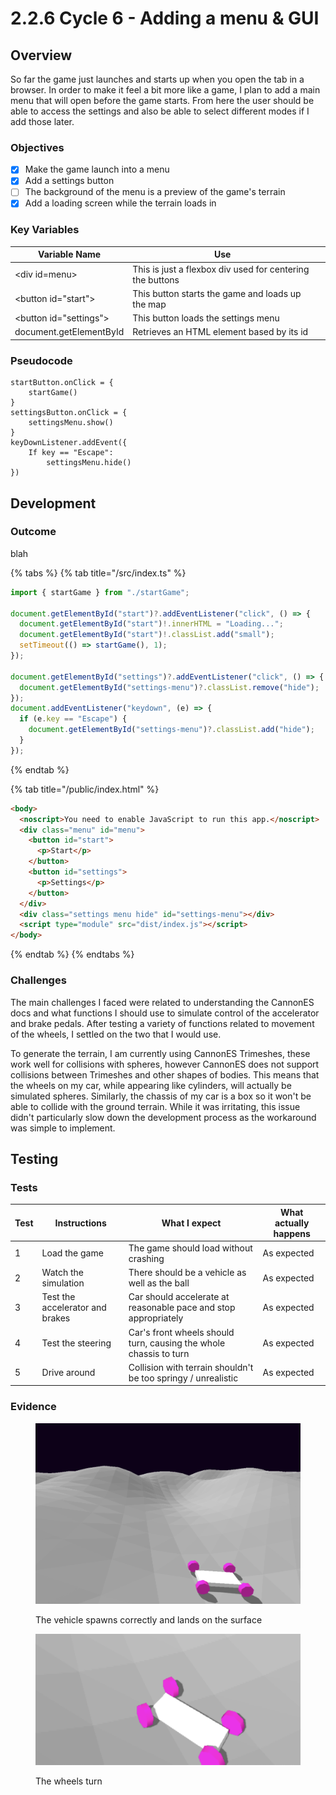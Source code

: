 # 2.2.6 Cycle 6 - Adding a menu & GUI

## Overview

So far the game just launches and starts up when you open the tab in a browser. In order to make it feel a bit more like a game, I plan to add a main menu that will open before the game starts. From here the user should be able to access the settings and also be able to select different modes if I add those later.

### Objectives

* [x] Make the game launch into a menu
* [x] Add a settings button
* [ ] The background of the menu is a preview of the game's terrain
* [x] Add a loading screen while the terrain loads in

### Key Variables

| Variable Name           | Use                                                       |   |
| ----------------------- | --------------------------------------------------------- | - |
| \<div id=menu>          | This is just a flexbox div used for centering the buttons |   |
| \<button id="start">    | This button starts the game and loads up the map          |   |
| \<button id="settings"> | This button loads the settings menu                       |   |
| document.getElementById | Retrieves an HTML element based by its id                 |   |

### Pseudocode

```
startButton.onClick = {
    startGame()
}
settingsButton.onClick = {
    settingsMenu.show()
}
keyDownListener.addEvent({
    If key == "Escape":
        settingsMenu.hide()
})
```

## Development

### Outcome

blah

{% tabs %}
{% tab title="/src/index.ts" %}
```typescript
import { startGame } from "./startGame";

document.getElementById("start")?.addEventListener("click", () => {
  document.getElementById("start")!.innerHTML = "Loading...";
  document.getElementById("start")!.classList.add("small");
  setTimeout(() => startGame(), 1);
});

document.getElementById("settings")?.addEventListener("click", () => {
  document.getElementById("settings-menu")?.classList.remove("hide");
});
document.addEventListener("keydown", (e) => {
  if (e.key == "Escape") {
    document.getElementById("settings-menu")?.classList.add("hide");
  }
});
```
{% endtab %}

{% tab title="/public/index.html" %}
```html
<body>
  <noscript>You need to enable JavaScript to run this app.</noscript>
  <div class="menu" id="menu">
    <button id="start">
      <p>Start</p>
    </button>
    <button id="settings">
      <p>Settings</p>
    </button>
  </div>
  <div class="settings menu hide" id="settings-menu"></div>
  <script type="module" src="dist/index.js"></script>
</body>
```
{% endtab %}
{% endtabs %}

### Challenges

The main challenges I faced were related to understanding the CannonES docs and what functions I should use to simulate control of the accelerator and brake pedals. After testing a variety of functions related to movement of the wheels, I settled on the two that I would use.

To generate the terrain, I am currently using CannonES Trimeshes, these work well for collisions with spheres, however CannonES does not support collisions between Trimeshes and other shapes of bodies. This means that the wheels on my car, while appearing like cylinders, will actually be simulated spheres. Similarly, the chassis of my car is a box so it won't be able to collide with the ground terrain. While it was irritating, this issue didn't particularly slow down the development process as the workaround was simple to implement.

## Testing

### Tests

| Test | Instructions                    | What I expect                                                     | What actually happens |
| ---- | ------------------------------- | ----------------------------------------------------------------- | --------------------- |
| 1    | Load the game                   | The game should load without crashing                             | As expected           |
| 2    | Watch the simulation            | There should be a vehicle as well as the ball                     | As expected           |
| 3    | Test the accelerator and brakes | Car should accelerate at reasonable pace and stop appropriately   | As expected           |
| 4    | Test the steering               | Car's front wheels should turn, causing the whole chassis to turn | As expected           |
| 5    | Drive around                    | Collision with terrain shouldn't be too springy / unrealistic     | As expected           |

### Evidence

<figure><img src="../.gitbook/assets/image (10).png" alt=""><figcaption><p>The vehicle spawns correctly and lands on the surface</p></figcaption></figure>

<figure><img src="../.gitbook/assets/image (2).png" alt=""><figcaption><p>The wheels turn</p></figcaption></figure>
